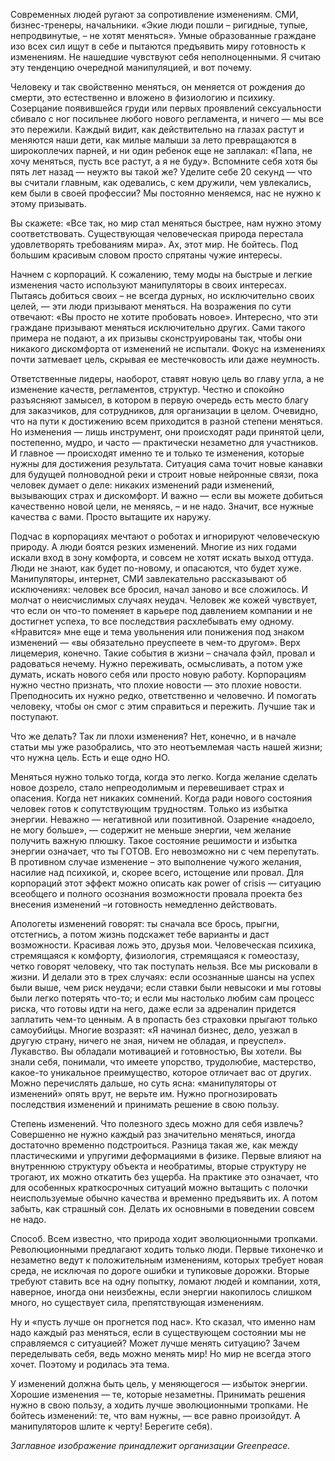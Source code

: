 Современных людей ругают за сопротивление изменениям. СМИ, бизнес-тренеры, начальники. «Экие люди пошли – ригидные, тупые, непродвинутые, – не хотят меняться». Умные образованные граждане изо всех сил ищут в себе и пытаются предъявить миру готовность к изменениям. Не нашедшие чувствуют себя неполноценными. Я считаю эту тенденцию очередной манипуляцией, и вот почему.

Человеку и так свойственно меняться, он меняется от рождения до смерти, это естественно и вложено в физиологию и психику. Созерцание появившейся груди или первых проявлений сексуальности сбивало с ног посильнее любого нового регламента, и ничего — мы все это пережили. Каждый видит, как действительно на глазах растут и меняются наши дети, как милые малыши за лето превращаются в широкоплечих парней, и ни один ребенок еще не заплакал: «Папа, не хочу меняться, пусть все растут, а я не буду». Вспомните себя хотя бы пять лет назад — неужто вы такой же? Уделите себе 20 секунд — что вы считали главным, как одевались, с кем дружили, чем увлекались, кем были в своей профессии? Мы постоянно меняемся, нас не нужно к этому призывать.

Вы скажете: «Все так, но мир стал меняться быстрее, нам нужно этому соответствовать. Существующая человеческая природа перестала удовлетворять требованиям мира». Ах, этот мир. Не бойтесь. Под большим красивым словом просто спрятаны чужие интересы.

Начнем с корпораций. К сожалению, тему моды на быстрые и легкие изменения часто используют манипуляторы в своих интересах. Пытаясь добиться своих – не всегда дурных, но исключительно своих целей, — эти люди призывают меняться. На возражения по сути отвечают: «Вы просто не хотите пробовать новое». Интересно, что эти граждане призывают меняться исключительно других. Сами такого примера не подают, а их призывы сконструированы так, чтобы они никакого дискомфорта от изменений не испытали. Фокус на изменениях почти затмевает цель, скрывая ее местечковость или даже неумность.

Ответственные лидеры, наоборот, ставят новую цель во главу угла, а не изменение качеств, регламентов, структур. Честно и спокойно разъясняют замысел, в котором в первую очередь есть место благу для заказчиков, для сотрудников, для организации в целом. Очевидно, что на пути к достижению всем приходится в разной степени меняться. Но изменения — лишь инструмент, они происходят ради принятой цели, постепенно, мудро, и часто — практически незаметно для участников. И главное — происходят именно те и только те изменения, которые нужны для достижения результата. Ситуация сама точит новые канавки для будущей полноводной реки и строит новые нейронные связи, пока человек думает о деле: никаких изменений ради изменений, вызывающих страх и дискомфорт. И важно — если вы можете добиться качественно новой цели, не меняясь, – и не надо. Значит, все нужные качества с вами. Просто вытащите их наружу.

Подчас в корпорациях мечтают о роботах и игнорируют человеческую природу. А люди боятся резких изменений. Многие из них годами искали вход в зону комфорта, и совсем не хотят искать выход оттуда. Люди не знают, как будет по-новому, и опасаются, что будет хуже. Манипуляторы, интернет, СМИ завлекательно рассказывают об исключениях: человек все бросил, начал заново и все сложилось. И молчат о неисчислимых случаях неудач. Человек же кожей чувствует, что если он что-то поменяет в карьере под давлением компании и не достигнет успеха, то все последствия расхлебывать ему одному. «Нравится» мне еще и тема увольнения или понижения под знаком изменений — «вы обязательно преуспеете в чем-то другом». Верх лицемерия, конечно. Такие события в жизни – сначала фэйл, провал и радоваться нечему. Нужно переживать, осмысливать, а потом уже думать, искать нового себя или просто новую работу. Корпорациям нужно честно признать, что плохие новости — это плохие новости. Преподносить их нужно редко, ответственно и человечно. И помогать человеку, чтобы он смог с этим справиться и пережить. Лучшие так и поступают.

Что же делать? Так ли плохи изменения? Нет, конечно, и в начале статьи мы уже разобрались, что это неотъемлемая часть нашей жизни; что нужна цель. Есть и еще одно НО.

Меняться нужно только тогда, когда это легко. Когда желание сделать новое дозрело, стало непреодолимым и перевешивает страх и опасения. Когда нет никаких сомнений. Когда ради нового состояния человек готов к сопутствующим трудностям. Только из избытка энергии. Неважно — негативной или позитивной. Озарение «надоело, не могу больше», — содержит не меньше энергии, чем желание получить важную плюшку. Такое состояние решимости и избытка энергии означает, что ты ГОТОВ. Его невозможно ни с чем перепутать. В противном случае изменение – это выполнение чужого желания, насилие над психикой, и, скорее всего, истощение или провал. Для корпораций этот эффект можно описать как power of crisis — ситуацию всеобщего и полного осознания возможности провала проекта без внесения изменений –и готовность немедленно действовать.

Апологеты изменений говорят: ты сначала все брось, прыгни, отстегнись, а потом жизнь подскажет тебе варианты и даст возможности. Красивая ложь это, друзья мои. Человеческая психика, стремящаяся к комфорту, физиология, стремящаяся к гомеостазу, четко говорят человеку, что так поступать нельзя. Все мы рисковали в жизни. И делали это в трех случаях: если осознанные шансы на успех были выше, чем риск неудачи; если ставки были невысоки и мы готовы были легко потерять что-то; и если мы настолько любим сам процесс риска, что готовы идти на него, даже если за адреналин придется заплатить чем-то ценным. А в пропасть без страховки прыгают только самоубийцы. Многие возразят: «Я начинал бизнес, дело, уезжал в другую страну, ничего не зная, ничем не обладая, и преуспел». Лукавство. Вы обладали мотивацией и готовностью, Вы хотели. Вы знали себя, понимали, что имеете упорство, трудолюбие, мастерство, какое-то уникальное преимущество, которое отличает вас от других. Можно перечислять дальше, но суть ясна: «манипуляторы от изменений» опять врут, не верьте им. Нужно прогнозировать последствия изменений и принимать решение в свою пользу.   
  
Степень изменений. Что полезного здесь можно для себя извлечь? Совершенно не нужно каждый раз значительно меняться, иногда достаточно временно подстроиться. Разница такая же, как между пластическими и упругими деформациями в физике. Первые влияют на внутреннюю структуру объекта и необратимы, вторые структуру не трогают, их можно откатить без ущерба. На практике это означает, что для особенных краткосрочных ситуаций можно вытащить с полочки неиспользуемые обычно качества и временно предъявить их. А потом забыть, как страшный сон. Делать их основными в поведении совсем не надо. 

Способ. Всем известно, что природа ходит эволюционными тропками. Революционными предлагают ходить только люди. Первые тихонечко и незаметно ведут к положительным изменениям, которых требует новая среда, не исключая по дороге ошибки и тупиковые дорожки. Вторые требуют ставить все на одну попытку, ломают людей и компании, хотя, наверное, иногда они неизбежны, если энергии накопилось слишком много, но существует сила, препятствующая изменениям.

Ну и «пусть лучше он прогнется под нас». Кто сказал, что именно нам надо каждый раз меняться, если в существующем состоянии мы не справляемся с ситуацией? Может лучше менять ситуацию? Зачем переделывать себя, ведь можно менять мир! Но мир не всегда этого хочет. Поэтому и родилась эта тема.

У изменений должна быть цель, у меняющегося — избыток энергии. Хорошие изменения — те, которые незаметны. Принимать решения нужно в свою пользу, а ходить лучше эволюционными тропками. Не бойтесь изменений: те, что вам нужны, — все равно произойдут. А манипуляторов шлите к черту! Берегите себя).

_Заглавное изображение принадлежит организации Greenpeace._
